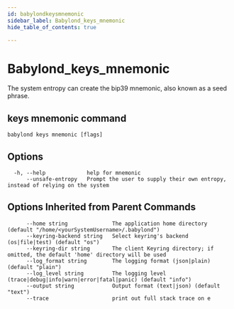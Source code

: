```yaml
---
id: babylondkeysmnemonic
sidebar_label: Babylond_keys_mnemonic
hide_table_of_contents: true

---
```


# Babylond_keys_mnemonic
The system entropy can create the bip39 mnemonic, also known as a seed phrase.
## keys mnemonic command
```
babylond keys mnemonic [flags]
```
## Options
```
  -h, --help             help for mnemonic
      --unsafe-entropy   Prompt the user to supply their own entropy, instead of relying on the system

```
## Options Inherited from Parent Commands
```
      --home string              The application home directory (default "/home/<yourSystemUsername>/.babylond")
      --keyring-backend string   Select keyring's backend (os|file|test) (default "os")
      --keyring-dir string       The client Keyring directory; if omitted, the default 'home' directory will be used
      --log_format string        The logging format (json|plain) (default "plain")
      --log_level string         The logging level (trace|debug|info|warn|error|fatal|panic) (default "info")
      --output string            Output format (text|json) (default "text")
      --trace                    print out full stack trace on e
```